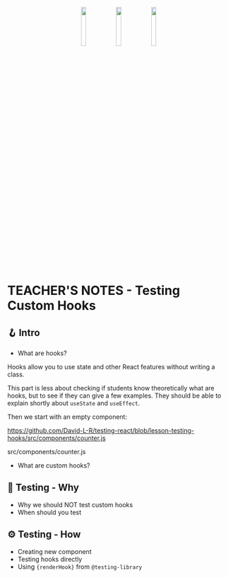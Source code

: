 <p align="center">
    <img src="https://upload.wikimedia.org/wikipedia/commons/thumb/a/a7/React-icon.svg/2300px-React-icon.svg.png" width="15%">
    <img src="https://testing-library.com/img/octopus-128x128.png" width="15%">
    <img src="https://seeklogo.com/images/J/jest-logo-F9901EBBF7-seeklogo.com.png" width="15%">
</p>

# TEACHER'S NOTES - Testing Custom Hooks

## 🪝 Intro

- What are hooks?

Hooks allow you to use state and other React features without writing a class.

This part is less about checking if students know theoretically what are hooks, but to see if they can give a few examples. They should be able to explain shortly about `useState` and `useEffect`.

Then we start with an empty component:

https://github.com/David-L-R/testing-react/blob/lesson-testing-hooks/src/components/counter.js

src/components/counter.js

- What are custom hooks?

## 🤔 Testing - Why

- Why we should NOT test custom hooks
- When should you test

## ⚙️ Testing - How
- Creating new component
- Testing hooks directly
- Using `{renderHook}` from `@testing-library`
